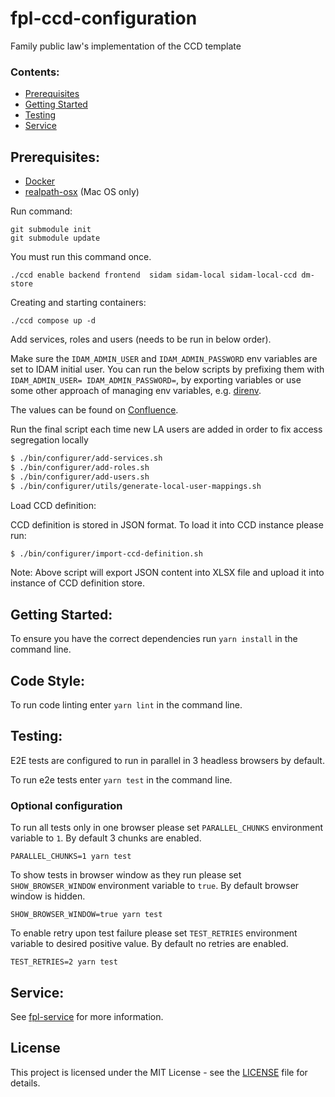 # fpl-ccd-configuration
Family public law's implementation of the CCD template

### Contents:
- [Prerequisites](#prerequisites)
- [Getting Started](#getting-started)
- [Testing](#testing)
- [Service](#service)

## Prerequisites:

- [Docker](https://www.docker.com)
- [realpath-osx](https://github.com/harto/realpath-osx) (Mac OS only)


Run command:
```
git submodule init
git submodule update
```

You must run this command once.
```
./ccd enable backend frontend  sidam sidam-local sidam-local-ccd dm-store
```

Creating and starting containers:
```
./ccd compose up -d
```

Add services, roles and users (needs to be run in below order).

Make sure the `IDAM_ADMIN_USER` and `IDAM_ADMIN_PASSWORD` env variables are set to IDAM initial user.
You can run the below scripts by prefixing them with `IDAM_ADMIN_USER= IDAM_ADMIN_PASSWORD=`, 
by exporting variables or use some other approach of managing env variables, 
e.g. [direnv](https://direnv.net).  

The values can be found on [Confluence](https://tools.hmcts.net/confluence/x/eQP3P).

Run the final script each time new LA users are added in order to fix access segregation locally

```bash
$ ./bin/configurer/add-services.sh
$ ./bin/configurer/add-roles.sh
$ ./bin/configurer/add-users.sh
$ ./bin/configurer/utils/generate-local-user-mappings.sh

```

Load CCD definition:

CCD definition is stored in JSON format. To load it into CCD instance please run: 

```bash
$ ./bin/configurer/import-ccd-definition.sh
```

Note: Above script will export JSON content into XLSX file and upload it into instance of CCD definition store.

## Getting Started:
To ensure you have the correct dependencies run `yarn install` in the command line.

## Code Style:
To run code linting enter `yarn lint` in the command line.

## Testing:
E2E tests are configured to run in parallel in 3 headless browsers by default.

To run e2e tests enter `yarn test` in the command line.

### Optional configuration

To run all tests only in one browser please set `PARALLEL_CHUNKS` environment variable to `1`. By default 3 chunks are enabled.

```$bash
PARALLEL_CHUNKS=1 yarn test
```

To show tests in browser window as they run please set `SHOW_BROWSER_WINDOW` environment variable to `true`. By default browser window is hidden.

```$bash
SHOW_BROWSER_WINDOW=true yarn test
```

To enable retry upon test failure please set `TEST_RETRIES` environment variable to desired positive value. By default no retries are enabled. 

```$bash
TEST_RETRIES=2 yarn test
```

## Service:
See [fpl-service](service/README.md) for more information.

## License
This project is licensed under the MIT License - see the [LICENSE](LICENSE.md) file for details.
